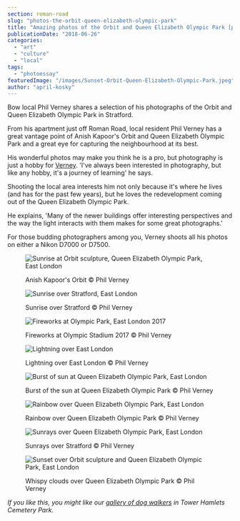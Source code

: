 ```yaml
---
section: roman-road
slug: "photos-the-orbit-queen-elizabeth-olympic-park"
title: "Amazing photos of the Orbit and Queen Elizabeth Olympic Park [photoessay]"
publicationDate: "2018-06-26"
categories: 
  - "art"
  - "culture"
  - "local"
tags: 
  - "photoessay"
featuredImage: "/images/Sunset-Orbit-Queen-Elizabeth-Olympic-Park.jpeg"
author: "april-kosky"
---
```


Bow local Phil Verney shares a selection of his photographs of the Orbit and Queen Elizabeth Olympic Park in Stratford.

From his apartment just off Roman Road, local resident Phil Verney has a great vantage point of Anish Kapoor's Orbit and Queen Elizabeth Olympic Park and a great eye for capturing the neighbourhood at its best.

His wonderful photos may make you think he is a pro, but photography is just a hobby for [Verney](https://www.instagram.com/philverney/). 'I've always been interested in photography, but like any hobby, it's a journey of learning' he says.

Shooting the local area interests him not only because it's where he lives (and has for the past few years), but he loves the redevelopment coming out of the Queen Elizabeth Olympic Park.

He explains, 'Many of the newer buildings offer interesting perspectives and the way the light interacts with them makes for some great photographs.'

For those budding photographers among you, Verney shoots all his photos on either a Nikon D7000 or D7500.

<figure>

![Sunrise at Orbit sculpture, Queen Elizabeth Olympic Park, East London](/images/Sunrise-orbit-east-london.jpg)

<figcaption>

Anish Kapoor's Orbit © Phil Verney

</figcaption>

</figure>

<figure>

![Sunrise over Stratford, East London](/images/Orbit-stadium-dramatic-skies-1.jpg)

<figcaption>

Sunrise over Stratford © Phil Verney

</figcaption>

</figure>

<figure>

![Fireworks at Olympic Park, East London 2017](/images/Orbit-stadium-Rolling-Stones-London-Stadium.jpg)

<figcaption>

Fireworks at Olympic Stadium 2017 © Phil Verney

</figcaption>

</figure>

<figure>

![Lightning over East London](/images/Lightning-Storm-Orbit-Olympic-Park-1.jpg)

<figcaption>

Lightning over East London © Phil Verney

</figcaption>

</figure>

<figure>

![Burst of sun at Queen Elizabeth Olympic Park, East London](/images/Sunrise-orbit-Queen-Elizabeth-Olympic-Park.jpg)

<figcaption>

Burst of the sun at Queen Elizabeth Olympic Park © Phil Verney

</figcaption>

</figure>

<figure>

![Rainbow over Queen Elizabeth Olympic Park, East London](/images/Rainbow-Queen-Elizabeth-Olympic-Park.jpg)

<figcaption>

Rainbow over Queen Elizabeth Olympic Park © Phil Verney

</figcaption>

</figure>

<figure>

![Sunrays over Queen Elizabeth Olympic Park, East London](/images/Sunrays-Clouds-queen-elizabeth-olympic-park.jpg)

<figcaption>

Sunrays over Stratford © Phil Verney

</figcaption>

</figure>

<figure>

![Sunset over Orbit sculpture and Queen Elizabeth Olympic Park, East London](/images/Sunset-Orbit-Queen-Elizabeth-Olympic-Park.jpeg)

<figcaption>

Whispy clouds over Queen Elizabeth Olympic Park © Phil Verney

</figcaption>

</figure>

_If you like this, you might like our [gallery of dog walkers](https://romanroadlondon.com/dogs-owners-tower-hamlets-cemetery-park-photos-tania-olive/) in Tower Hamlets Cemetery Park._


